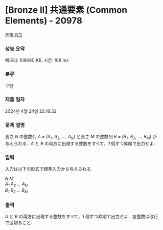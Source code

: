 # [Bronze II] 共通要素 (Common Elements) - 20978 

[문제 링크](https://www.acmicpc.net/problem/20978) 

### 성능 요약

메모리: 108080 KB, 시간: 108 ms

### 분류

구현

### 제출 일자

2024년 4월 24일 22:16:32

### 문제 설명

<p>長さ <var>N</var> の整数列 <var>A = (A<sub>1</sub>, A<sub>2</sub>, ..., A<sub>N</sub>)</var> と長さ <var>M</var> の整数列 <var>B = (B<sub>1</sub>, B<sub>2</sub>, ..., B<sub>M</sub>)</var> が与えられる．<var>A</var> と <var>B</var> の両方に出現する整数をすべて，<var>1</var> 個ずつ昇順で出力せよ．</p>

### 입력 

 <p>入力は以下の形式で標準入力から与えられる．</p>

<p><var>N</var> <var>M</var><br>
<var>A<sub>1</sub></var> <var>A<sub>2</sub></var> <var>...</var> <var>A<sub>N</sub></var><br>
<var>B<sub>1</sub></var> <var>B<sub>2</sub></var> <var>...</var> <var>B<sub>M</sub></var></p>

### 출력 

 <p><var>A</var> と <var>B</var> の両方に出現する整数をすべて，<var>1</var> 個ずつ昇順で出力せよ．各整数は改行で区切ること．</p>

